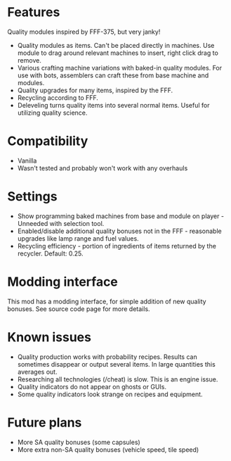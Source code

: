 # Features

Quality modules inspired by FFF-375, but very janky!

* Quality modules as items. Can't be placed directly in machines. Use module to drag around relevant machines to insert, right click drag to remove.
* Various crafting machine variations with baked-in quality modules. For use with bots, assemblers can craft these from base machine and modules.
* Quality upgrades for many items, inspired by the FFF.
* Recycling according to FFF.
* Deleveling turns quality items into several normal items. Useful for utilizing quality science. 

# Compatibility

* Vanilla
* Wasn't tested and probably won't work with any overhauls

# Settings

* Show programming baked machines from base and module on player - Unneeded with selection tool.
* Enabled/disable additional quality bonuses not in the FFF - reasonable upgrades like lamp range and fuel values.
* Recycling efficiency - portion of ingredients of items returned by the recycler. Default: 0.25.

# Modding interface

This mod has a modding interface, for simple addition of new quality bonuses. See source code page for more details. 

# Known issues

* Quality production works with probability recipes. Results can sometimes disappear or output several items. In large quantities this averages out.
* Researching all technologies (/cheat) is slow. This is an engine issue.
* Quality indicators do not appear on ghosts or GUIs.
* Some quality indicators look strange on recipes and equipment.

# Future plans

* More SA quality bonuses (some capsules)
* More extra non-SA quality bonuses (vehicle speed, tile speed)
